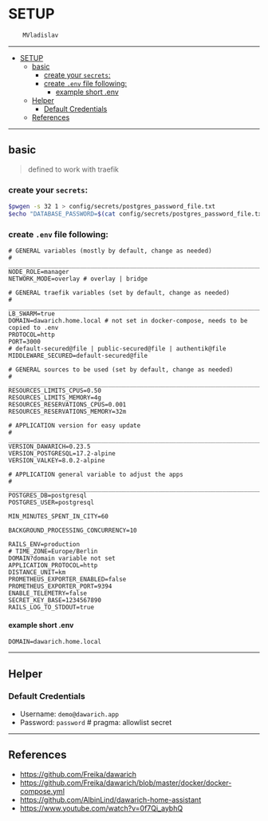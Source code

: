 # SETUP

```sh
    MVladislav
```

---

- [SETUP](#setup)
  - [basic](#basic)
    - [create your `secrets`:](#create-your-secrets)
    - [create `.env` file following:](#create-env-file-following)
      - [example short .env](#example-short-env)
  - [Helper](#helper)
    - [Default Credentials](#default-credentials)
  - [References](#references)

---

## basic

> defined to work with traefik

### create your `secrets`:

```sh
$pwgen -s 32 1 > config/secrets/postgres_password_file.txt
$echo "DATABASE_PASSWORD=$(cat config/secrets/postgres_password_file.txt)" >> .env
```

### create `.env` file following:

```env
# GENERAL variables (mostly by default, change as needed)
# ______________________________________________________________________________
NODE_ROLE=manager
NETWORK_MODE=overlay # overlay | bridge

# GENERAL traefik variables (set by default, change as needed)
# ______________________________________________________________________________
LB_SWARM=true
DOMAIN=dawarich.home.local # not set in docker-compose, needs to be copied to .env
PROTOCOL=http
PORT=3000
# default-secured@file | public-secured@file | authentik@file
MIDDLEWARE_SECURED=default-secured@file

# GENERAL sources to be used (set by default, change as needed)
# ______________________________________________________________________________
RESOURCES_LIMITS_CPUS=0.50
RESOURCES_LIMITS_MEMORY=4g
RESOURCES_RESERVATIONS_CPUS=0.001
RESOURCES_RESERVATIONS_MEMORY=32m

# APPLICATION version for easy update
# ______________________________________________________________________________
VERSION_DAWARICH=0.23.5
VERSION_POSTGRESQL=17.2-alpine
VERSION_VALKEY=8.0.2-alpine

# APPLICATION general variable to adjust the apps
# ______________________________________________________________________________
POSTGRES_DB=postgresql
POSTGRES_USER=postgresql

MIN_MINUTES_SPENT_IN_CITY=60

BACKGROUND_PROCESSING_CONCURRENCY=10

RAILS_ENV=production
# TIME_ZONE=Europe/Berlin
DOMAIN?domain variable not set
APPLICATION_PROTOCOL=http
DISTANCE_UNIT=km
PROMETHEUS_EXPORTER_ENABLED=false
PROMETHEUS_EXPORTER_PORT=9394
ENABLE_TELEMETRY=false
SECRET_KEY_BASE=1234567890
RAILS_LOG_TO_STDOUT=true
```

#### example short .env

```env
DOMAIN=dawarich.home.local
```

---

## Helper

### Default Credentials

- Username: `demo@dawarich.app`
- Password: `password` # pragma: allowlist secret

---

## References

- <https://github.com/Freika/dawarich>
- <https://github.com/Freika/dawarich/blob/master/docker/docker-compose.yml>
- <https://github.com/AlbinLind/dawarich-home-assistant>
- <https://www.youtube.com/watch?v=0f7Qi_aybhQ>
